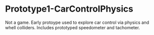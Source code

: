 # Prototype1-CarControlPhysics
 Not a game. Early protoype used to explore car control via physics and whell colliders. Includes prototyped speedometer and tachometer. 

